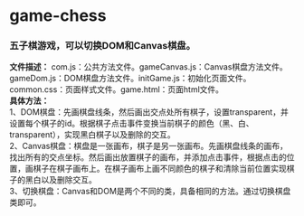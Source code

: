 # game-chess
### 五子棋游戏，可以切换DOM和Canvas棋盘。
**文件描述：** com.js：公共方法文件。gameCanvas.js：Canvas棋盘方法文件。gameDom.js：DOM棋盘方法文件。initGame.js：初始化页面文件。common.css：页面样式文件。game.html：页面html文件。  
**具体方法：**   
1、DOM棋盘：先画棋盘线条，然后画出交点处所有棋子，设置transparent，并设置每个棋子的id。根据棋子点击事件变换当前棋子的颜色（黑、白、transparent），实现黑白棋子以及删除的交互。   
2、Canvas棋盘：棋盘是一张画布，棋子是另一张画布。先画棋盘线条的画布，找出所有的交点坐标。然后画出放置棋子的画布，并添加点击事件，根据点击的位置，画棋子在棋子画布上。在棋子画布上画不同颜色的棋子和清除当前位置实现棋子的黑白以及删除交互。  
3、切换棋盘：Canvas和DOM是两个不同的类，具备相同的方法。通过切换棋盘类即可。
